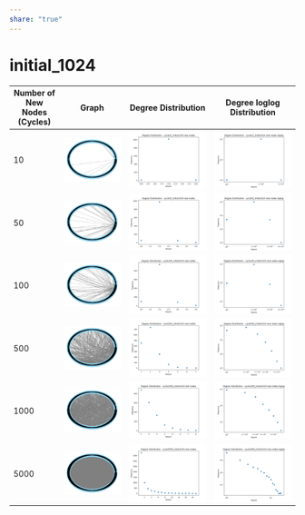 ```yaml
---  
share: "true"  
---  
```

# initial_1024  
  
| Number of New Nodes (Cycles) | Graph | Degree Distribution | Degree loglog Distribution |  
| ----------------------------- | ----- | -------------------- | --------------------------- |  
| 10 | ![Graph](./cs575/cs575_hw3_graphs/final_tests/graph_cycle10_initial1024.png) | ![Degree Distribution](./cs575/cs575_hw3_graphs/final_tests/gdist_cycle10_initial1024.png) | ![Degree loglog Distribution](./cs575/cs575_hw3_graphs/final_tests/gdist_cycle10_initial1024_loglog.png) |  
| 50 | ![Graph](./cs575/cs575_hw3_graphs/final_tests/graph_cycle50_initial1024.png) | ![Degree Distribution](./cs575/cs575_hw3_graphs/final_tests/gdist_cycle50_initial1024.png) | ![Degree loglog Distribution](./cs575/cs575_hw3_graphs/final_tests/gdist_cycle50_initial1024_loglog.png) |  
| 100 | ![Graph](./cs575/cs575_hw3_graphs/final_tests/graph_cycle100_initial1024.png) | ![Degree Distribution](./cs575/cs575_hw3_graphs/final_tests/gdist_cycle100_initial1024.png) | ![Degree loglog Distribution](./cs575/cs575_hw3_graphs/final_tests/gdist_cycle100_initial1024_loglog.png) |  
| 500 | ![Graph](./cs575/cs575_hw3_graphs/final_tests/graph_cycle500_initial1024.png) | ![Degree Distribution](./cs575/cs575_hw3_graphs/final_tests/gdist_cycle500_initial1024.png) | ![Degree loglog Distribution](./cs575/cs575_hw3_graphs/final_tests/gdist_cycle500_initial1024_loglog.png) |  
| 1000 | ![Graph](./cs575/cs575_hw3_graphs/final_tests/graph_cycle1000_initial1024.png) | ![Degree Distribution](./cs575/cs575_hw3_graphs/final_tests/gdist_cycle1000_initial1024.png) | ![Degree loglog Distribution](./cs575/cs575_hw3_graphs/final_tests/gdist_cycle1000_initial1024_loglog.png) |  
| 5000 | ![Graph](./cs575/cs575_hw3_graphs/final_tests/graph_cycle5000_initial1024.png) | ![Degree Distribution](./cs575/cs575_hw3_graphs/final_tests/gdist_cycle5000_initial1024.png) | ![Degree loglog Distribution](./cs575/cs575_hw3_graphs/final_tests/gdist_cycle5000_initial1024_loglog.png) |  
